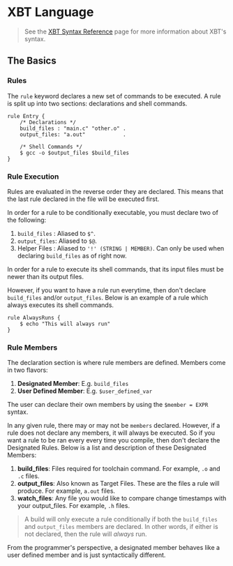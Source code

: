 # XBT Language
> See the [XBT Syntax Reference](./syntax_reference.md) page for more information about 
> XBT's syntax.

## The Basics
### Rules
The `rule` keyword declares a new set of commands to be executed. A rule is split up
into two sections: declarations and shell commands.

```
rule Entry {
    /* Declarations */
    build_files : "main.c" "other.o" .
    output_files: "a.out"            .

    /* Shell Commands */
    $ gcc -o $output_files $build_files
}
```

### Rule Execution
Rules are evaluated in the reverse order they are declared. This means that
the last rule declared in the file will be executed first.

In order for a rule to be conditionally executable, you must declare two of 
the following:
1. `build_files` : Aliased to `$^`.
2. `output_files`: Aliased to `$@`.
3.  Helper Files : Aliased to `'!' (STRING | MEMBER)`. Can only be used when 
    declaring `build_files` as of right now.

In order for a rule to execute its shell commands, that its input files must be
newer than its output files.

However, if you want to have a rule run everytime, then don't declare 
`build_files` and/or `output_files`. Below is an example of a rule which always
executes its shell commands.

```
rule AlwaysRuns {
    $ echo "This will always run" 
}
```

### Rule Members
The declaration section is where rule members are defined. Members come in two 
flavors:
1. **Designated Member**: E.g. `build_files`
2. **User Defined Member**: E.g. `$user_defined_var`

The user can declare their own members by using the `$member = EXPR` syntax.

In any given rule, there may or may not be `members` declared. However, if a rule 
does not declare any members, it will always be executed. So if you want a rule to 
be ran every every time you compile, then don't declare the Designated Rules. Below 
is a list and description of these Designated Members:
1. **build_files**: Files required for toolchain command. For example, `.o` and 
   `.c` files.  
2. **output_files**: Also known as Target Files. These are the files a rule will 
   produce. For example, `a.out` files.  
3. **watch_files**: Any file you would like to compare change timestamps with your 
   output_files. For example, `.h` files.  
> A build will only execute a rule conditionally if both the `build_files` 
> and `output_files` members are declared. In other words, if either is 
> not declared, then the rule will *always* run.

From the programmer's perspective, a designated member behaves like a user defined member 
and is just syntactically different.
